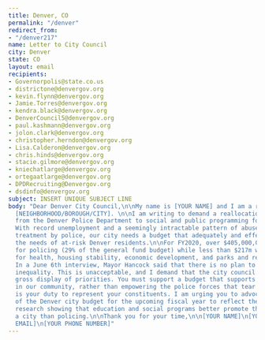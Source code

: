 ```yaml
---
title: Denver, CO
permalink: "/denver"
redirect_from:
- "/denver217"
name: Letter to City Council
city: Denver
state: CO
layout: email
recipients:
- Governorpolis@state.co.us
- districtone@denvergov.org
- kevin.flynn@denvergov.org
- Jamie.Torres@denvergov.org
- kendra.black@denvergov.org
- DenverCouncil5@denvergov.org
- paul.kashmann@denvergov.org
- jolon.clark@denvergov.org
- christopher.herndon@denvergov.org
- Lisa.Calderon@denvergov.org
- chris.hinds@denvergov.org
- stacie.gilmore@denvergov.org
- kniechatlarge@denvergov.org
- ortegaatlarge@denvergov.org
- DPDRecruiting@Denvergov.org
- dsdinfo@denvergov.org
subject: INSERT UNIQUE SUBJECT LINE
body: "Dear Denver City Council,\n\nMy name is [YOUR NAME] and I am a resident of
  [NEIGHBORHOOD/BOROUGH/CITY]. \n\nI am writing to demand a reallocation of funding
  from the Denver Police Department to social and public programming for our communities.
  With record unemployment and a seemingly intractable pattern of abuse and unequal
  treatment by police, our city needs a budget that adequately and effectively meets
  the needs of at-risk Denver residents.\n\nFor FY2020, over $405,000,000 was allocated
  for policing (29% of the general fund budget) while less than $217m was allocated
  for health, housing stability, economic development, and parks and recreation combined.
  In a June 6th interview, Mayor Hancock said that there is no plan to address this
  inequality. This is unacceptable, and I demand that the city council remedy this
  gross display of priorities. You must support a budget that supports social equity
  in our community, rather than empowering the police forces that tear us apart.\n\nIt
  is your duty to represent your constituents. I am urging you to advocate for revision
  of the Denver city budget for the upcoming fiscal year to reflect the decades of
  research showing that education and social programs better promote the safety of
  a city than policing.\n\nThank you for your time,\n\n[YOUR NAME]\n[YOUR ADDRESS]\n[YOUR
  EMAIL]\n[YOUR PHONE NUMBER]"
---
```


